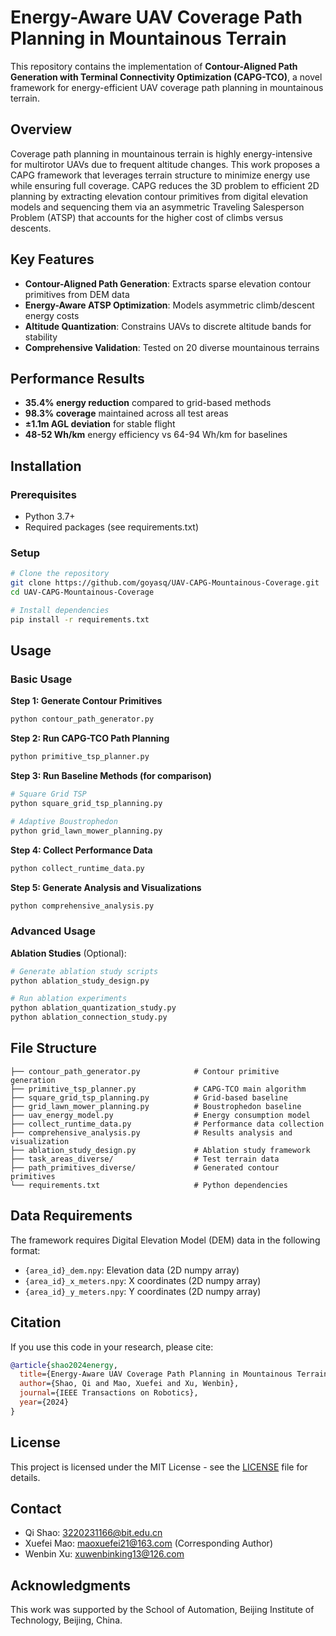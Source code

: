 # Energy-Aware UAV Coverage Path Planning in Mountainous Terrain

This repository contains the implementation of **Contour-Aligned Path Generation with Terminal Connectivity Optimization (CAPG-TCO)**, a novel framework for energy-efficient UAV coverage path planning in mountainous terrain.

## Overview

Coverage path planning in mountainous terrain is highly energy-intensive for multirotor UAVs due to frequent altitude changes. This work proposes a CAPG framework that leverages terrain structure to minimize energy use while ensuring full coverage. CAPG reduces the 3D problem to efficient 2D planning by extracting elevation contour primitives from digital elevation models and sequencing them via an asymmetric Traveling Salesperson Problem (ATSP) that accounts for the higher cost of climbs versus descents.

## Key Features

- **Contour-Aligned Path Generation**: Extracts sparse elevation contour primitives from DEM data
- **Energy-Aware ATSP Optimization**: Models asymmetric climb/descent energy costs
- **Altitude Quantization**: Constrains UAVs to discrete altitude bands for stability
- **Comprehensive Validation**: Tested on 20 diverse mountainous terrains

## Performance Results

- **35.4% energy reduction** compared to grid-based methods
- **98.3% coverage** maintained across all test areas
- **±1.1m AGL deviation** for stable flight
- **48-52 Wh/km** energy efficiency vs 64-94 Wh/km for baselines

## Installation

### Prerequisites

- Python 3.7+
- Required packages (see requirements.txt)

### Setup

```bash
# Clone the repository
git clone https://github.com/goyasq/UAV-CAPG-Mountainous-Coverage.git
cd UAV-CAPG-Mountainous-Coverage

# Install dependencies
pip install -r requirements.txt
```

## Usage

### Basic Usage

**Step 1: Generate Contour Primitives**
```bash
python contour_path_generator.py
```

**Step 2: Run CAPG-TCO Path Planning**
```bash
python primitive_tsp_planner.py
```

**Step 3: Run Baseline Methods (for comparison)**
```bash
# Square Grid TSP
python square_grid_tsp_planning.py

# Adaptive Boustrophedon  
python grid_lawn_mower_planning.py
```

**Step 4: Collect Performance Data**
```bash
python collect_runtime_data.py
```

**Step 5: Generate Analysis and Visualizations**
```bash
python comprehensive_analysis.py
```

### Advanced Usage

**Ablation Studies** (Optional):
```bash
# Generate ablation study scripts
python ablation_study_design.py

# Run ablation experiments
python ablation_quantization_study.py
python ablation_connection_study.py
```

## File Structure

```
├── contour_path_generator.py            # Contour primitive generation
├── primitive_tsp_planner.py             # CAPG-TCO main algorithm
├── square_grid_tsp_planning.py          # Grid-based baseline
├── grid_lawn_mower_planning.py          # Boustrophedon baseline
├── uav_energy_model.py                  # Energy consumption model
├── collect_runtime_data.py              # Performance data collection
├── comprehensive_analysis.py            # Results analysis and visualization
├── ablation_study_design.py             # Ablation study framework
├── task_areas_diverse/                  # Test terrain data
├── path_primitives_diverse/             # Generated contour primitives
└── requirements.txt                     # Python dependencies
```

## Data Requirements

The framework requires Digital Elevation Model (DEM) data in the following format:
- `{area_id}_dem.npy`: Elevation data (2D numpy array)
- `{area_id}_x_meters.npy`: X coordinates (2D numpy array)
- `{area_id}_y_meters.npy`: Y coordinates (2D numpy array)

## Citation

If you use this code in your research, please cite:

```bibtex
@article{shao2024energy,
  title={Energy-Aware UAV Coverage Path Planning in Mountainous Terrain via Contour-Aligned Path Generation},
  author={Shao, Qi and Mao, Xuefei and Xu, Wenbin},
  journal={IEEE Transactions on Robotics},
  year={2024}
}
```

## License

This project is licensed under the MIT License - see the [LICENSE](LICENSE) file for details.

## Contact

- Qi Shao: 3220231166@bit.edu.cn
- Xuefei Mao: maoxuefei21@163.com (Corresponding Author)
- Wenbin Xu: xuwenbinking13@126.com

## Acknowledgments

This work was supported by the School of Automation, Beijing Institute of Technology, Beijing, China.
